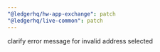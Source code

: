 ```yaml
---
"@ledgerhq/hw-app-exchange": patch
"@ledgerhq/live-common": patch
---
```


clarify error message for invalid address selected
